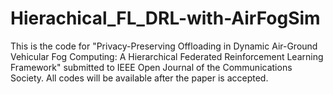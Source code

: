 
# Hierachical_FL_DRL-with-AirFogSim

This is the code for "Privacy-Preserving Offloading in Dynamic Air-Ground Vehicular Fog Computing: A Hierarchical Federated Reinforcement Learning Framework" submitted to IEEE Open Journal of the Communications Society.
All codes will be available after the paper is accepted.

